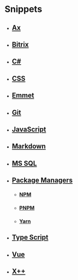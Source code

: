 # **Snippets**

- ## **[Ax](./Ax/README.md)**

- ## **[Bitrix](./Bitrix/README.md)**

- ## **[C#](./CSharp/README.md)**

- ## **[CSS](./CSS/index.md)**

- ## **[Emmet](./Emmet/index.md)**

- ## **[Git](./Git/README.md)**

- ## **[JavaScript](./JavaScript/README.md)**

- ## **[Markdown](./Markdown/README.md)**

- ## **[MS SQL](./MSSQL/README.md)**

- ## **[Package Managers](./PackageManagers/index.md)**

	+ ### **[NPM](./PackageManagers/NPM/index.md)**

	+ ### **[PNPM](./PackageManagers/PNPM/index.md)**

	+ ### **[Yarn](./PackageManagers/Yarn/index.md)**

- ## **[Type Script](./TypeScript/index.md)**

- ## **[Vue](./Vue3/README.md)**

- ## **[X++](./X++/README.md)**
